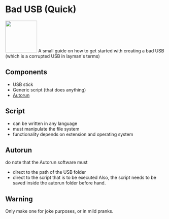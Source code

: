 
# Bad USB (Quick)
<img src= "https://cdn-icons-png.flaticon.com/512/526/526943.png" height = 100px width = 100px/>
A small guide on how to get started with creating a bad USB (which is a corrupted USB in layman's terms)

## Components
- USB stick
- Generic script (that does anything)
- [Autorun](https://usb-autorun-creator.en.softonic.com/)

## Script 
- can be written in any language 
- must manipulate the file system
- functionality depends on extension and operating system

## Autorun
do note that the Autorun software must
- direct to the path of the USB folder
- direct to the script that is to be executed
Also, the script needs to be saved inside the autorun folder before hand.

## Warning
Only make one for joke purposes, or in mild pranks. 

